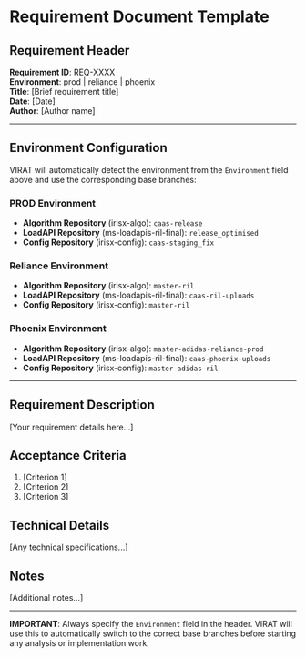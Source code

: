 # Requirement Document Template

## Requirement Header

**Requirement ID**: REQ-XXXX  
**Environment**: prod | reliance | phoenix  
**Title**: [Brief requirement title]  
**Date**: [Date]  
**Author**: [Author name]  

---

## Environment Configuration

VIRAT will automatically detect the environment from the `Environment` field above and use the corresponding base branches:

### PROD Environment
- **Algorithm Repository** (irisx-algo): `caas-release`
- **LoadAPI Repository** (ms-loadapis-ril-final): `release_optimised`
- **Config Repository** (irisx-config): `caas-staging_fix`

### Reliance Environment
- **Algorithm Repository** (irisx-algo): `master-ril`
- **LoadAPI Repository** (ms-loadapis-ril-final): `caas-ril-uploads`
- **Config Repository** (irisx-config): `master-ril`

### Phoenix Environment
- **Algorithm Repository** (irisx-algo): `master-adidas-reliance-prod`
- **LoadAPI Repository** (ms-loadapis-ril-final): `caas-phoenix-uploads`
- **Config Repository** (irisx-config): `master-adidas-ril`

---

## Requirement Description

[Your requirement details here...]

## Acceptance Criteria

1. [Criterion 1]
2. [Criterion 2]
3. [Criterion 3]

## Technical Details

[Any technical specifications...]

## Notes

[Additional notes...]

---

**IMPORTANT**: Always specify the `Environment` field in the header. VIRAT will use this to automatically switch to the correct base branches before starting any analysis or implementation work.

